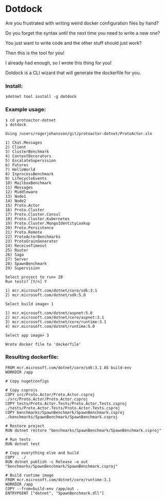 # Dotdock

Are you frustrated with writing weird docker configuration files by hand?

Do you forget the syntax until the next time you need to write a new one?

You just want to write code and the other stuff should just work?

Then this is the tool for you!

I already had enough, so I wrote this thing for you!

Dotdock is a CLI wizard that will generate the dockerfile for you.

### Install:

```
❯dotnet tool install -g dotdock
```

### Example usage:

```
❯ cd protoactor-dotnet
❯ dotdock

Using /users/rogerjohansson/git/protoactor-dotnet/ProtoActor.sln

1) Chat.Messages
2) Client
3) ClusterBenchmark
4) ContextDecorators
5) EscalateSupervision
6) Futures
7) HelloWorld
8) InprocessBenchmark
9) LifecycleEvents
10) MailboxBenchmark
11) Messages
12) Middleware
13) Node1
14) Node2
15) Proto.Actor
16) Proto.Cluster
17) Proto.Cluster.Consul
18) Proto.Cluster.Kubernetes
19) Proto.Cluster.MongoIdentityLookup
20) Proto.Persistence
21) Proto.Remote
22) ProtoActorBenchmarks
23) ProtoGrainGenerator
24) ReceiveTimeout
25) Router
26) Saga
27) Server
28) SpawnBenchmark
29) Supervision

Select project to run> 28
Run tests? [Y/n] Y

1) mcr.microsoft.com/dotnet/core/sdk:3.1
2) mcr.microsoft.com/dotnet/sdk:5.0

Select build image> 1

1) mcr.microsoft.com/dotnet/aspnet:5.0
2) mcr.microsoft.com/dotnet/core/aspnet:3.1
3) mcr.microsoft.com/dotnet/core/runtime:3.1
4) mcr.microsoft.com/dotnet/runtime:5.0

Select app image> 3

Wrote docker file to 'dockerfile'
```

### Resulting dockerfile:

```
FROM mcr.microsoft.com/dotnet/core/sdk:3.1 AS build-env
WORKDIR /app

# Copy nugetconfigs 

# Copy csprojs 
COPY src/Proto.Actor/Proto.Actor.csproj ./src/Proto.Actor/Proto.Actor.csproj
COPY tests/Proto.Actor.Tests/Proto.Actor.Tests.csproj ./tests/Proto.Actor.Tests/Proto.Actor.Tests.csproj
COPY benchmarks/SpawnBenchmark/SpawnBenchmark.csproj ./benchmarks/SpawnBenchmark/SpawnBenchmark.csproj

# Restore project
RUN dotnet restore "benchmarks/SpawnBenchmark/SpawnBenchmark.csproj"

# Run tests
RUN dotnet test

# Copy everything else and build
COPY . ./
RUN dotnet publish -c Release -o out "benchmarks/SpawnBenchmark/SpawnBenchmark.csproj"

# Build runtime image
FROM mcr.microsoft.com/dotnet/core/runtime:3.1
WORKDIR /app
COPY --from=build-env /app/out .
ENTRYPOINT ["dotnet", "SpawnBenchmark.dll"]
```